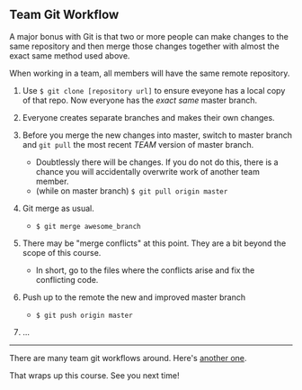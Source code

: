 ## Team Git Workflow

A major bonus with Git is that two or more people can make changes to the same repository and then merge those changes together with almost the exact same method used above.

When working in a team, all members will have the same remote repository.

1. Use `$ git clone [repository url]` to ensure eveyone has a local copy of that repo. Now everyone has the _exact same_ master branch.

2. Everyone creates separate branches and makes their own changes.

3. Before you merge the new changes into master, switch to master branch and `git pull` the most recent _TEAM_ version of master branch.
    - Doubtlessly there will be changes. If you do not do this, there is a chance you will accidentally overwrite work of another team member.
    - (while on master branch) `$ git pull origin master`

4. Git merge as usual.
    - `$ git merge awesome_branch`

5. There may be "merge conflicts" at this point. They are a bit beyond the scope of this course.
    - In short, go to the files where the conflicts arise and fix the conflicting code.

6. Push up to the remote the new and improved master branch
    - `$ git push origin master`

7. ...

<hr>

There are many team git workflows around. Here's [another one](http://stackoverflow.com/a/2429011/6412365).

<p class="closing">That wraps up this course. See you next time!</p>
